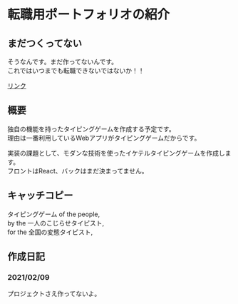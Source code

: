 # 転職用ポートフォリオの紹介

## まだつくってない

そうなんです。まだ作ってないんです。  
これではいつまでも転職できないではないか！！

[リンク](はまだない)

## 概要

独自の機能を持ったタイピングゲームを作成する予定です。  
理由は一番利用しているWebアプリがタイピングゲームだからです。

実装の課題として、モダンな技術を使ったイケテルタイピングゲームを作成します。  
フロントはReact、バックはまだ決まってません。

## キャッチコピー

タイピングゲーム of the people,  
by the 一人のこじらせタイピスト,  
for the 全国の変態タイピスト,  

## 作成日記

### 2021/02/09

プロジェクトさえ作ってないよ。
